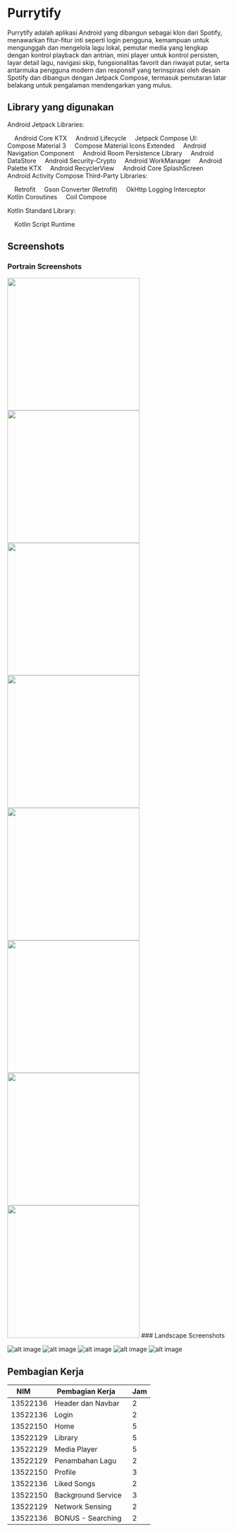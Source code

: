 # Purrytify
Purrytify adalah aplikasi Android yang dibangun sebagai klon dari Spotify, menawarkan fitur-fitur inti seperti login pengguna, kemampuan untuk mengunggah dan mengelola lagu lokal, pemutar media yang lengkap dengan kontrol playback dan antrian, mini player untuk kontrol persisten, layar detail lagu, navigasi skip, fungsionalitas favorit dan riwayat putar, serta antarmuka pengguna modern dan responsif yang terinspirasi oleh desain Spotify dan dibangun dengan Jetpack Compose, termasuk pemutaran latar belakang untuk pengalaman mendengarkan yang mulus.

## Library yang digunakan

Android Jetpack Libraries:

    Android Core KTX
    Android Lifecycle
    Jetpack Compose UI:
    Compose Material 3
    Compose Material Icons Extended
    Android Navigation Component
    Android Room Persistence Library
    Android DataStore
    Android Security-Crypto
    Android WorkManager
    Android Palette KTX
    Android RecyclerView
    Android Core SplashScreen
    Android Activity Compose
Third-Party Libraries:

    Retrofit
    Gson Converter (Retrofit)
    OkHttp Logging Interceptor
    Kotlin Coroutines
    Coil Compose

Kotlin Standard Library:

    Kotlin Script Runtime
## Screenshots
### Portrain Screenshots
<img src="screenshots/home.jpg" width="300">
<img src="screenshots/lib1.jpg" width="300">
<img src="screenshots/lib3.jpg" width="300">
<img src="screenshots/lib_add.jpg" width="300">
<img src="screenshots/detail1.jpg" width="300">
<img src="screenshots/detail2.jpg" width="300">
<img src="screenshots/edit_detail.jpg" width="300">
<img src="screenshots/profil.jpg" width="300">
### Landscape Screenshots

![alt image](screenshots/home_landscape.jpg)
![alt image](screenshots/lib_landscape.jpg)
![alt image](screenshots/detail_landscape.jpg)
![alt image](screenshots/detail_landscape_edit.jpg)
![alt image](screenshots/profil_landscape.jpg)

## Pembagian Kerja
| NIM      | Pembagian Kerja    | Jam |
|----------|--------------------|-----|
| 13522136 | Header dan Navbar  | 2   |
| 13522136 | Login              | 2   |
| 13522150 | Home               | 5   |
| 13522129 | Library            | 5   |
| 13522129 | Media Player       | 5   |
| 13522129 | Penambahan Lagu    | 2   |
| 13522150 | Profile            | 3   |
| 13522136 | Liked Songs        | 2   |
| 13522150 | Background Service | 3   |
| 13522129 | Network Sensing    | 2   |
| 13522136 | BONUS - Searching  | 2   |